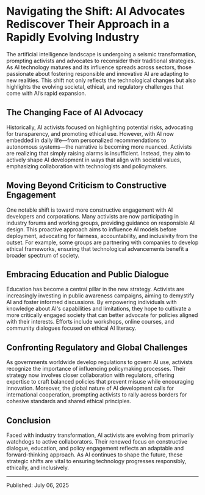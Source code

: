 # Navigating the Shift: AI Advocates Rediscover Their Approach in a Rapidly Evolving Industry

The artificial intelligence landscape is undergoing a seismic transformation, prompting activists and advocates to reconsider their traditional strategies. As AI technology matures and its influence spreads across sectors, those passionate about fostering responsible and innovative AI are adapting to new realities. This shift not only reflects the technological changes but also highlights the evolving societal, ethical, and regulatory challenges that come with AI’s rapid expansion.

## The Changing Face of AI Advocacy

Historically, AI activists focused on highlighting potential risks, advocating for transparency, and promoting ethical use. However, with AI now embedded in daily life—from personalized recommendations to autonomous systems—the narrative is becoming more nuanced. Activists are realizing that simply raising alarms is insufficient. Instead, they aim to actively shape AI development in ways that align with societal values, emphasizing collaboration with technologists and policymakers.

## Moving Beyond Criticism to Constructive Engagement

One notable shift is toward more constructive engagement with AI developers and corporations. Many activists are now participating in industry forums and working groups, providing guidance on responsible AI design. This proactive approach aims to influence AI models before deployment, advocating for fairness, accountability, and inclusivity from the outset. For example, some groups are partnering with companies to develop ethical frameworks, ensuring that technological advancements benefit a broader spectrum of society.

## Embracing Education and Public Dialogue

Education has become a central pillar in the new strategy. Activists are increasingly investing in public awareness campaigns, aiming to demystify AI and foster informed discussions. By empowering individuals with knowledge about AI's capabilities and limitations, they hope to cultivate a more critically engaged society that can better advocate for policies aligned with their interests. Efforts include workshops, online courses, and community dialogues focused on ethical AI literacy.

## Confronting Regulatory and Global Challenges

As governments worldwide develop regulations to govern AI use, activists recognize the importance of influencing policymaking processes. Their strategy now involves closer collaboration with regulators, offering expertise to craft balanced policies that prevent misuse while encouraging innovation. Moreover, the global nature of AI development calls for international cooperation, prompting activists to rally across borders for cohesive standards and shared ethical principles.

## Conclusion

Faced with industry transformation, AI activists are evolving from primarily watchdogs to active collaborators. Their renewed focus on constructive dialogue, education, and policy engagement reflects an adaptable and forward-thinking approach. As AI continues to shape the future, these strategic shifts are vital to ensuring technology progresses responsibly, ethically, and inclusively.

---

Published: July 06, 2025
